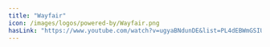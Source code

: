 ```yaml
---
title: "Wayfair"
icon: /images/logos/powered-by/Wayfair.png
hasLink: "https://www.youtube.com/watch?v=ugyaBNdunDE&list=PL4dEBWmGSIU9OkXQU2OAXmITPLhiMSPRp&index=43"
---
```

<!--
Licensed under the Apache License, Version 2.0 (the "License");
you may not use this file except in compliance with the License.
You may obtain a copy of the License at

http://www.apache.org/licenses/LICENSE-2.0

Unless required by applicable law or agreed to in writing, software
distributed under the License is distributed on an "AS IS" BASIS,
WITHOUT WARRANTIES OR CONDITIONS OF ANY KIND, either express or implied.
See the License for the specific language governing permissions and
limitations under the License.
-->
